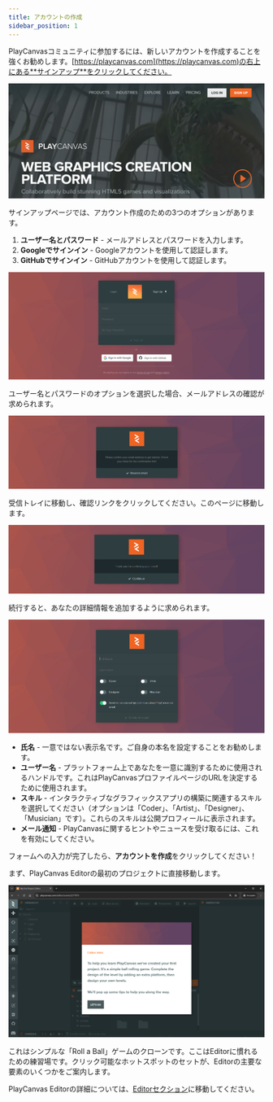 ```yaml
---
title: アカウントの作成
sidebar_position: 1
---
```


PlayCanvasコミュニティに参加するには、新しいアカウントを作成することを強くお勧めします。[https://playcanvas.com](https://playcanvas.com)の右上にある**サインアップ**をクリックしてください。

![サインアップ](/img/user-manual/account-management/user-accounts/sign-up.png)

サインアップページでは、アカウント作成のための3つのオプションがあります。

1.  **ユーザー名とパスワード** - メールアドレスとパスワードを入力します。
2.  **Googleでサインイン** - Googleアカウントを使用して認証します。
3.  **GitHubでサインイン** - GitHubアカウントを使用して認証します。

![サインアップフォーム](/img/user-manual/account-management/user-accounts/sign-up-form.png)

ユーザー名とパスワードのオプションを選択した場合、メールアドレスの確認が求められます。

![メールアドレスの確認](/img/user-manual/account-management/user-accounts/sign-up-confirm-email.png)

受信トレイに移動し、確認リンクをクリックしてください。このページに移動します。

![メールアドレス確認済み](/img/user-manual/account-management/user-accounts/sign-up-email-verified.png)

続行すると、あなたの詳細情報を追加するように求められます。

![詳細フォーム](/img/user-manual/account-management/user-accounts/sign-up-details-form.png)

-   **氏名** - 一意ではない表示名です。ご自身の本名を設定することをお勧めします。
-   **ユーザー名** - プラットフォーム上であなたを一意に識別するために使用されるハンドルです。これはPlayCanvasプロファイルページのURLを決定するために使用されます。
-   **スキル** - インタラクティブなグラフィックスアプリの構築に関連するスキルを選択してください（オプションは「Coder」、「Artist」、「Designer」、「Musician」です）。これらのスキルは公開プロフィールに表示されます。
-   **メール通知** - PlayCanvasに関するヒントやニュースを受け取るには、これを有効にしてください。

フォームへの入力が完了したら、**アカウントを作成**をクリックしてください！

まず、PlayCanvas Editorの最初のプロジェクトに直接移動します。

![ロールボール](/img/user-manual/account-management/user-accounts/sign-up-roll-ball.png)

これはシンプルな「Roll a Ball」ゲームのクローンです。ここはEditorに慣れるための練習場です。クリック可能なホットスポットのセットが、Editorの主要な要素のいくつかをご案内します。

PlayCanvas Editorの詳細については、[Editorセクション](../../editor/index.md)に移動してください。
